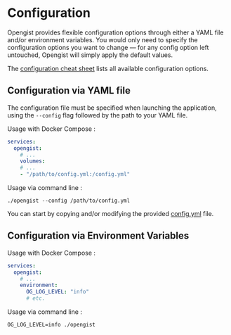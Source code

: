# Configuration

Opengist provides flexible configuration options through either a YAML file and/or environment variables.
You would only need to specify the configuration options you want to change — for any config option left untouched, 
Opengist will simply apply the default values.

The [configuration cheat sheet](cheat-sheet.md) lists all available configuration options.


## Configuration via YAML file

The configuration file must be specified when launching the application, using the `--config` flag followed by the path 
to your YAML file.

Usage with Docker Compose :
```yml
services:
  opengist:
    # ...
    volumes:
    # ...
    - "/path/to/config.yml:/config.yml"
```

Usage via command line :
```shell
./opengist --config /path/to/config.yml
```

You can start by copying and/or modifying the provided [config.yml](https://github.com/thomiceli/opengist/blob/stable/config.yml) file.


## Configuration via Environment Variables

Usage with Docker Compose :
```yml
services:
  opengist:
    # ...
    environment:
      OG_LOG_LEVEL: "info"
      # etc.
```

Usage via command line :
```shell
OG_LOG_LEVEL=info ./opengist
```
